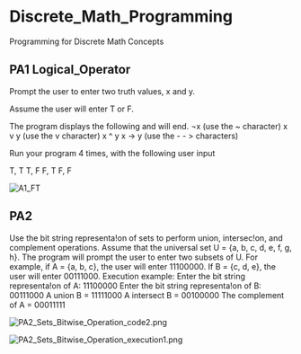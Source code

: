 # Discrete_Math_Programming
Programming for Discrete Math Concepts

## PA1 Logical_Operator 

Prompt the user to enter two truth values, x and y.

Assume the user will enter T or F.

The program displays the following and will end.
¬x                (use the ~ character)
x v y            (use the v character)
x ^ y
x → y           (use the - - > characters)

Run your program 4 times, with the following user input

T, T
T, F
F, T
F, F

![A1_FT](https://github.com/CelineWW/Discrete_Math_Programming/blob/main/A1_Logical_Operator/A1_FT.png)

## PA2 
Use the bit string representa!on of sets to perform union, intersec!on, and complement operations.
Assume that the universal set U = {a, b, c, d, e, f, g, h}.
The program will prompt the user to enter two subsets of U. For example, if A = {a, b, c}, the user will enter 11100000.
If B = {c, d, e}, the user will enter 00111000.
Execution example:
Enter the bit string representa!on of A: 11100000 
Enter the bit string representa!on of B: 00111000
A union B = 11111000 
A intersect B = 00100000 
The complement of A = 00011111

![PA2_Sets_Bitwise_Operation_code2.png](https://github.com/CelineWW/Discrete_Math_Programming/blob/main/PA2_Sets_Bitwise_Operation/PA2_Sets_Bitwise_Operation_code2.png)

![PA2_Sets_Bitwise_Operation_execution1.png](https://github.com/CelineWW/Discrete_Math_Programming/blob/main/PA2_Sets_Bitwise_Operation/PA2_Sets_Bitwise_Operation_execution1.png)